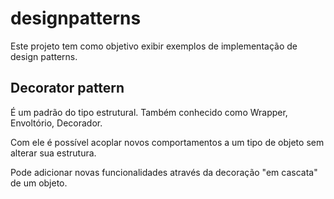 # designpatterns
Este projeto tem como objetivo exibir exemplos de implementação de design patterns.

## Decorator pattern
É um padrão do tipo estrutural. Também conhecido como Wrapper, Envoltório, Decorador.

Com ele é possível acoplar novos comportamentos a um tipo de objeto sem alterar sua estrutura.

Pode adicionar novas funcionalidades através da decoração "em cascata" de um objeto.
